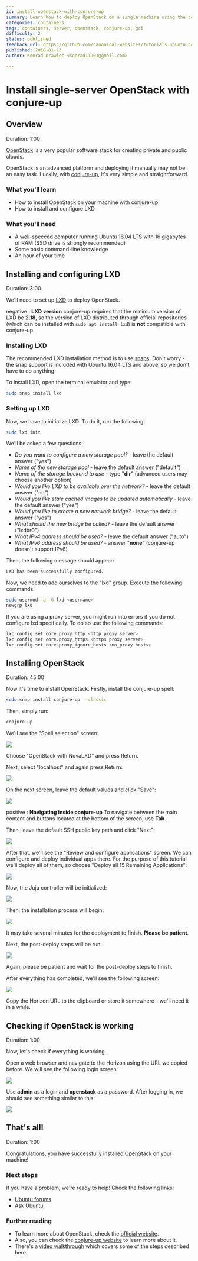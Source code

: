 ```yaml
---
id: install-openstack-with-conjure-up
summary: Learn how to deploy OpenStack on a single machine using the conjure-up deployment tool.
categories: containers
tags: containers, server, openstack, conjure-up, gci
difficulty: 2
status: published
feedback_url: https://github.com/canonical-websites/tutorials.ubuntu.com/issues
published: 2018-01-13
author: Konrad Krawiec <konrad11901@gmail.com>

---
```


# Install single-server OpenStack with conjure-up

## Overview
Duration: 1:00

[OpenStack](https://www.openstack.org) is a very popular software stack for creating private and public clouds.

OpenStack is an advanced platform and deploying it manually may not be an easy task. Luckily, with [conjure-up](https://conjure-up.io), it's very simple and straightforward.

### What you'll learn

- How to install OpenStack on your machine with conjure-up
- How to install and configure LXD

### What you'll need

- A well-specced computer running Ubuntu 16.04 LTS with 16 gigabytes of RAM (SSD drive is strongly recommended)
- Some basic command-line knowledge
- An hour of your time

## Installing and configuring LXD
Duration: 3:00

We'll need to set up [LXD](https://linuxcontainers.org/lxd) to deploy OpenStack.

negative
: **LXD version**
conjure-up requires that the minimum version of LXD be **2.18**, so the version of LXD distributed through official repositories (which can be installed with `sudo apt install lxd`) is **not** compatible with conjure-up.

### Installing LXD

The recommended LXD installation method is to use [snaps](https://snapcraft.io). Don't worry - the snap support is included with Ubuntu 16.04 LTS and above, so we don't have to do anything.

To install LXD, open the terminal emulator and type:

```bash
sudo snap install lxd
```

### Setting up LXD

Now, we have to initialize LXD. To do it, run the following:

```bash
sudo lxd init
```

We'll be asked a few questions:

* *Do you want to configure a new storage pool?* - leave the default answer ("yes")
* *Name of the new storage pool* - leave the default answer ("default")
* *Name of the storage backend to use* - type "**dir**" (advanced users may choose another option)
* *Would you like LXD to be available over the network?* - leave the default answer ("no")
* *Would you like stale cached images to be updated automatically* - leave the default answer ("yes")
* *Would you like to create a new network bridge?* - leave the default answer ("yes")
* *What should the new bridge be called?* - leave the default answer ("lxdbr0")
* *What IPv4 address should be used?* - leave the default answer ("auto")
* *What IPv6 address should be used?* - answer "**none**" (conjure-up doesn't support IPv6)

Then, the following message should appear:

```bash
LXD has been successfully configured.
```

Now, we need to add ourselves to the "lxd" group. Execute the following commands:

```bash
sudo usermod -a -G lxd <username>
newgrp lxd
```

If you are using a proxy server, you might run into errors if you do not configure lxd specifically. To do so use the following commands:

```bash
lxc config set core.proxy_http <http proxy server>
lxc config set core.proxy_https <https proxy server>
lxc config set core.proxy_ignore_hosts <no_proxy hosts>
```

## Installing OpenStack
Duration: 45:00

Now it's time to install OpenStack. Firstly, install the conjure-up spell:

```bash
sudo snap install conjure-up --classic
```

Then, simply run:

```bash
conjure-up
```

We'll see the "Spell selection" screen:

![](./images/conjure-up-1.png)

Choose "OpenStack with NovaLXD" and press Return.

Next, select "localhost" and again press Return:

![](./images/conjure-up-2.png)

On the next screen, leave the default values and click "Save":

![](./images/conjure-up-3.png)

positive
: **Navigating inside conjure-up**
To navigate between the main content and buttons located at the bottom of the screen, use **Tab**.

Then, leave the default SSH public key path and click "Next":

![](./images/conjure-up-4.png)

After that, we'll see the "Review and configure applications" screen. We can configure and deploy individual apps there. For the purpose of this tutorial we'll deploy all of them, so choose "Deploy all 15 Remaining Applications":

![](./images/conjure-up-5.png)

Now, the Juju controller will be initialized:

![](./images/conjure-up-6.png)

Then, the installation process will begin:

![](./images/conjure-up-7.png)

It may take several minutes for the deployment to finish. **Please be patient**.

Next, the post-deploy steps will be run:

![](./images/conjure-up-8.png)

Again, please be patient and wait for the post-deploy steps to finish.

After everything has completed, we'll see the following screen:

![](./images/conjure-up-9.png)

Copy the Horizon URL to the clipboard or store it somewhere - we'll need it in a while.

## Checking if OpenStack is working
Duration: 1:00

Now, let's check if everything is working.

Open a web browser and navigate to the Horizon using the URL we copied before. We will see the following login screen:

![](./images/horizon-1.png)

Use **admin** as a login and **openstack** as a password. After logging in, we should see something similar to this:

![](./images/horizon-2.png)

## That's all!
Duration: 1:00

Congratulations, you have successfully installed OpenStack on your machine!

### Next steps

If you have a problem, we're ready to help! Check the following links:

* [Ubuntu forums](https://ubuntuforums.org)
* [Ask Ubuntu](https://askubuntu.com)

### Further reading

* To learn more about OpenStack, check the [official website](https://www.openstack.org).
* Also, you can check the [conjure-up website](https://conjure-up.io) to learn more about it.
* There's a [video walkthrough](https://www.ubuntu.com/download/cloud/try-openstack) which covers some of the steps described here.
